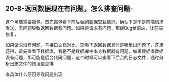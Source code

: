 ## 20-8-返回数据现在有问题，怎么排查问题-

这个可能需要抓包，首先抓包看下前后台的数据交互情况，确认下是不是前端请求发送，有问题导致返回数据有问题。如果是请求有问题，那提Bug给前端，让前端修复，

如果请求没有问题，与接口文档对比，查看下返回数据具体是哪里出问题了，这里还得，首先查看下数据库，看是不是数据库中本身数据就有问题，如果数据库数据没有问题，那可能是后台代码问题，这个时候可以查看下后台的日志文件，通过分析日志文件的错误信息排

查具体什么原因导致问题出现
